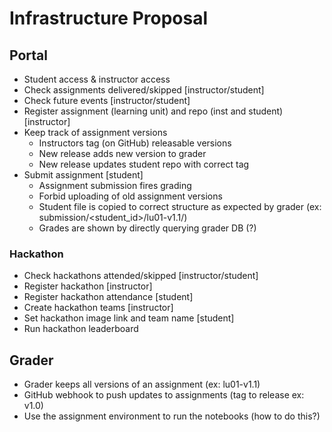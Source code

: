 # Infrastructure Proposal

## Portal
* Student access & instructor access
* Check assignments delivered/skipped \[instructor/student\]
* Check future events \[instructor/student\]
* Register assignment (learning unit) and repo (inst and student) \[instructor\]
* Keep track of assignment versions
    - Instructors tag (on GitHub) releasable versions
    - New release adds new version to grader
    - New release updates student repo with correct tag
* Submit assignment \[student\]
    - Assignment submission fires grading
    - Forbid uploading of old assignment versions
    - Student file is copied to correct structure as expected by grader 
    (ex: submission/<student_id>/lu01-v1.1/)
    - Grades are shown by directly querying grader DB (?)

### Hackathon
* Check hackathons attended/skipped \[instructor/student\]
* Register hackathon \[instructor\]
* Register hackathon attendance \[student\]
* Create hackathon teams \[instructor\]
* Set hackathon image link and team name \[student\]
* Run hackathon leaderboard

## Grader
* Grader keeps all versions of an assignment (ex: lu01-v1.1)
* GitHub webhook to push updates to assignments (tag to release ex: v1.0)
* Use the assignment environment to run the notebooks (how to do this?)

